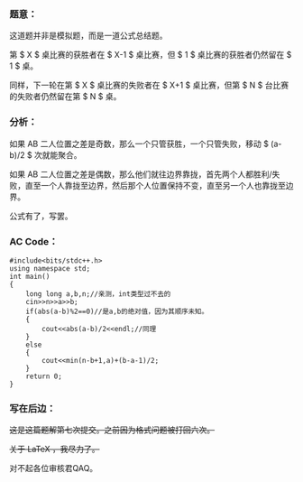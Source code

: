 ### 题意：
这道题并非是模拟题，而是一道公式总结题。

第  $  X  $  桌比赛的获胜者在  $  X-1  $  桌比赛，但  $  1  $  桌比赛的获胜者仍然留在  $  1  $  桌。

同样，下一轮在第  $  X  $  桌比赛的失败者在  $  X+1  $  桌比赛，但第  $  N  $  台比赛的失败者仍然留在第  $  N  $  桌。
### 分析：
如果 AB 二人位置之差是奇数，那么一个只管获胜，一个只管失败，移动  $  (a-b)/2  $  次就能聚合。

如果 AB 二人位置之差是偶数，那么他们就往边界靠拢，首先两个人都胜利/失败，直至一个人靠拢至边界，然后那个人位置保持不变，直至另一个人也靠拢至边界。

公式有了，写罢。
### AC Code：
```
#include<bits/stdc++.h>
using namespace std;
int main()
{
	long long a,b,n;//亲测，int类型过不去的
	cin>>n>>a>>b;
	if(abs(a-b)%2==0)//是a,b的绝对值，因为其顺序未知。
	{
		cout<<abs(a-b)/2<<endl;//同理
	}
	else
	{
		cout<<min(n-b+1,a)+(b-a-1)/2;
	}
	return 0;
}
```
### 写在后边：
~~这是这篇题解第七次提交。之前因为格式问题被打回六次。~~

~~关于 LaTeX ，我尽力了。~~

对不起各位审核君QAQ。

